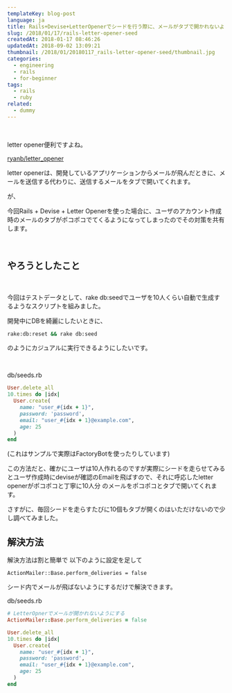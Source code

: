 ```yaml
---
templateKey: blog-post
language: ja
title: Rails+Devise+LetterOpenerでシードを行う際に、メールがタブで開かれないようにする
slug: /2018/01/17/rails-letter-opener-seed
createdAt: 2018-01-17 08:46:26
updatedAt: 2018-09-02 13:09:21
thumbnail: /2018/01/20180117_rails-letter-opener-seed/thumbnail.jpg
categories:
  - engineering
  - rails
  - for-beginner
tags:
  - rails
  - ruby
related:
  - dummy
---
```


&nbsp;

letter opener便利ですよね。

<a href="https://github.com/ryanb/letter_opener">ryanb/letter_opener</a>

letter openerは、開発しているアプリケーションからメールが飛んだときに、メールを送信する代わりに、送信するメールをタブで開いてくれます。

が、

今回Rails + Devise + Letter Openerを使った場合に、ユーザのアカウント作成時のメールのタブがポコポコでてくるようになってしまったのでその対策を共有します。

<div class="adsense"></div>
&nbsp;
<h2>やろうとしたこと</h2>
&nbsp;

今回はテストデータとして、rake db:seedでユーザを10人くらい自動で生成するようなスクリプトを組みました。

開発中にDBを綺麗にしたいときに、
```bash
rake:db:reset && rake db:seed
```
のようにカジュアルに実行できるようにしたいです。

&nbsp;

db/seeds.rb

```ruby
User.delete_all
10.times do |idx|
  User.create(
    name: "user_#{idx + 1}",
    password: 'password',
    email: "user_#{idx + 1}@example.com",
    age: 25
  )
end

```

(これはサンプルで実際はFactoryBotを使ったりしています)


この方法だと、確かにユーザは10人作れるのですが実際にシードを走らせてみるとユーザ作成時にdeviseが確認のEmailを飛ばすので、それに呼応したletter openerがポコポコと丁寧に10人分
のメールをポコポコとタブで開いてくれます。

さすがに、毎回シードを走らすたびに10個もタブが開くのはいただけないので少し調べてみました。


<h2>解決方法</h2>

解決方法は割と簡単で
以下のように設定を足して
```
ActionMailer::Base.perform_deliveries = false
```
シード内でメールが飛ばないようにするだけで解決できます。

db/seeds.rb

```ruby
# LetterOpnerでメールが開かれないようにする
ActionMailer::Base.perform_deliveries = false

User.delete_all
10.times do |idx|
  User.create(
    name: "user_#{idx + 1}",
    password: 'password',
    email: "user_#{idx + 1}@example.com",
    age: 25
  )
end

```


<div class="after-article"></div>
